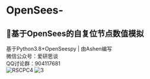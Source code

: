 # OpenSees-
## :panda_face:基于OpenSees的自复位节点数值模拟  
基于Python3.8+OpenSeespy | 由Ashen编写  
微信公众号：爱研思谈  
QQ讨论群：904117681  
![RSCPC4](https://user-images.githubusercontent.com/98397090/215015673-76ce1c6b-b2cd-4ea1-be4f-8891b96f80a2.png)
![3](https://user-images.githubusercontent.com/98397090/215015980-b641f36d-fe32-40ef-9a7f-6b1939a035c2.png)

